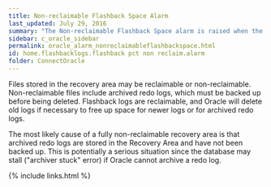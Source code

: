 ```yaml
---
title: Non-reclaimable Flashback Space Alarm
last_updated: July 29, 2016
summary: "The Non-reclaimable Flashback Space alarm is raised when the amount of non-reclaimable used space in the Recovery Area (flashback area) exceeds a threshold."
sidebar: c_oracle_sidebar
permalink: oracle_alarm_nonreclaimableflashbackspace.html
id: home.flashbacklogs.flashback pct non reclaim.alarm
folder: ConnectOracle
---
```


Files stored in the recovery area may be reclaimable or non-reclaimable. Non-reclaimable files include archived redo logs, which must be backed up before being deleted. Flashback logs are reclaimable, and Oracle will delete old logs if necessary to free up space for newer logs or for archived redo logs.

The most likely cause of a fully non-reclaimable recovery area is that archived redo logs are stored in the Recovery Area and have not been backed up. This is potentially a serious situation since the database may stall ("archiver stuck" error) if Oracle cannot archive a redo log.



{% include links.html %}
